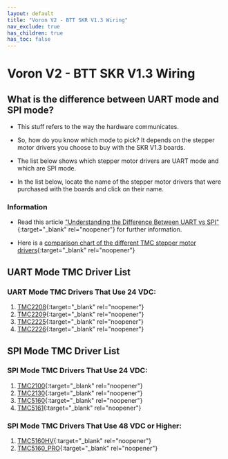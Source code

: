 ```yaml
---
layout: default
title: "Voron V2 - BTT SKR V1.3 Wiring"
nav_exclude: true
has_children: true
has_toc: false
---
```


# Voron V2 - BTT SKR V1.3 Wiring

## What is the difference between UART mode and SPI mode?

* This stuff refers to the way the hardware communicates.

* So, how do you know which mode to pick? It depends on the stepper motor drivers you choose to buy with the SKR V1.3 boards.

* The list below shows which stepper motor drivers are UART mode and which are SPI mode.

* In the list below, locate the name of the stepper motor drivers that were purchased with the boards and click on their name.

### Information

* Read this article ["Understanding the Difference Between UART vs SPI" ](./images/What_is_the_Difference_Between_SPI_vs_UART.pdf#toolbar=1&page=1){:target="_blank" rel="noopener"} for further information.

* Here is a [comparison chart of the different TMC stepper motor drivers](https://learn.watterott.com/silentstepstick/comparison/){:target="_blank" rel="noopener"}


## UART Mode TMC Driver List

### UART Mode TMC Drivers That Use 24 VDC:

1.  [TMC2208](./v2_skr13_uart_wiring#voron-v2---skr-v13-tmc2208-tmc2209-tmc2225-or-tmc2226){:target="_blank" rel="noopener"}
2.  [TMC2209](./v2_skr13_uart_wiring#voron-v2---skr-v13-tmc2208-tmc2209-tmc2225-or-tmc2226){:target="_blank" rel="noopener"}
3.  [TMC2225](./v2_skr13_uart_wiring#voron-v2---skr-v13-tmc2208-tmc2209-tmc2225-or-tmc2226){:target="_blank" rel="noopener"}
4.  [TMC2226](./v2_skr13_uart_wiring#voron-v2---skr-v13-tmc2208-tmc2209-tmc2225-or-tmc2226){:target="_blank" rel="noopener"}


## SPI Mode TMC Driver List

### SPI Mode TMC Drivers That Use 24 VDC:

1.  [TMC2100](./v2_skr13_spi_wiring#voron-v2---skr-v13-tmc2100-tmc2130-tmc5160-tmc5161-tmc5160hv-tmc5160pro){:target="_blank" rel="noopener"}
2.  [TMC2130](./v2_skr13_spi_wiring#voron-v2---skr-v13-tmc2100-tmc2130-tmc5160-tmc5161-tmc5160hv-tmc5160pro){:target="_blank" rel="noopener"}
3.  [TMC5160](./v2_skr13_spi_wiring#voron-v2---skr-v13-tmc2100-tmc2130-tmc5160-tmc5161-tmc5160hv-tmc5160pro){:target="_blank" rel="noopener"}
4.  [TMC5161](./v2_skr13_spi_wiring#voron-v2---skr-v13-tmc2100-tmc2130-tmc5160-tmc5161-tmc5160hv-tmc5160pro){:target="_blank" rel="noopener"}

### SPI Mode TMC Drivers That Use 48 VDC or Higher:

1. [TMC5160HV](./v2_skr13_spi_wiring#voron-v2---skr-v13-tmc2100-tmc2130-tmc5160-tmc5161-tmc5160hv-tmc5160pro){:target="_blank" rel="noopener"}
2. [TMC5160_PRO](./v2_skr13_spi_wiring#voron-v2---skr-v13-tmc2100-tmc2130-tmc5160-tmc5161-tmc5160hv-tmc5160pro){:target="_blank" rel="noopener"}